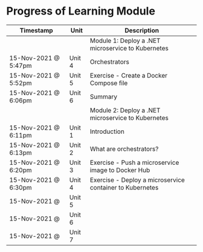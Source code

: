 # Progress of Learning Module

| Timestamp | Unit | Description |
|-----------|------|-------------|
| | | Module 1: Deploy a .NET microservice to Kubernetes
| 15-Nov-2021 @ 5:47pm | Unit 4 | Orchestrators |
| 15-Nov-2021 @ 5:52pm | Unit 5 | Exercise - Create a Docker Compose file |
| 15-Nov-2021 @ 6:06pm | Unit 6 | Summary |
| | | Module 2: Deploy a .NET microservice to Kubernetes
| 15-Nov-2021 @ 6:11pm | Unit 1 | Introduction |
| 15-Nov-2021 @ 6:13pm | Unit 2 | What are orchestrators? |
| 15-Nov-2021 @ 6:20pm | Unit 3 | Exercise - Push a microservice image to Docker Hub |
| 15-Nov-2021 @ 6:30pm | Unit 4 | Exercise - Deploy a microservice container to Kubernetes |
| 15-Nov-2021 @  | Unit 5 |  |
| 15-Nov-2021 @  | Unit 6 |  |
| 15-Nov-2021 @  | Unit 7 |  |